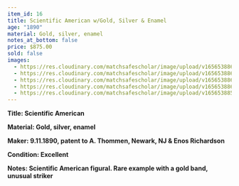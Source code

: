 ```yaml
---
item_id: 16
title: Scientific American w/Gold, Silver & Enamel
age: "1890"
material: Gold, silver, enamel
notes_at_bottom: false
price: $875.00
sold: false
images:
  - https://res.cloudinary.com/matchsafescholar/image/upload/v1656538862/sciAm3.jpg
  - https://res.cloudinary.com/matchsafescholar/image/upload/v1656538860/SciAm2.jpg
  - https://res.cloudinary.com/matchsafescholar/image/upload/v1656538860/SciAm1.jpg
  - https://res.cloudinary.com/matchsafescholar/image/upload/v1656538860/SciAm4.jpg
  - https://res.cloudinary.com/matchsafescholar/image/upload/v1656538859/sciAm_back_open.jpg
---
```

**Title:		Scientific American**


**Material:	Gold, silver, enamel**


**Maker:	        9.11.1890, patent to A. Thommen, Newark, NJ & Enos Richardson**


**Condition:	Excellent**


**Notes:		Scientific American figural. Rare example with a gold band, unusual striker**